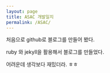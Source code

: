 ```yaml
---
layout: page
title: ASAC 개발일지
permalink: /ASAC/
---
```


처음으로 github로 블로그를 만들어 봤다.

ruby 와 jekyll을 활용해서 블로그를 만들었다. 

어려운데 생각보다 재밌더라. ㅎㅎ
